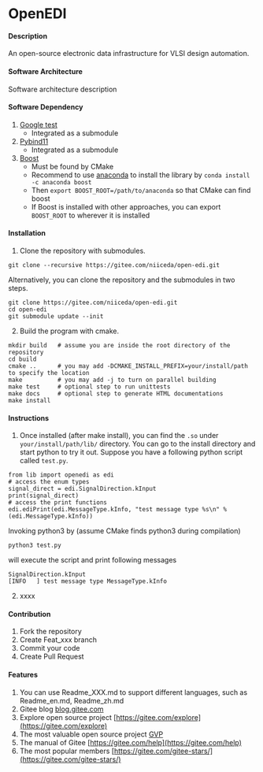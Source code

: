 # OpenEDI

#### Description
An open-source electronic data infrastructure for VLSI design automation. 

#### Software Architecture
Software architecture description

#### Software Dependency

1.  [Google test](https://gitee.com/mirrors/googletest)
    - Integrated as a submodule 
2.  [Pybind11](https://gitee.com/mirrors/pybind11)
    - Integrated as a submodule 
3.  [Boost](https://www.boost.org)
    - Must be found by CMake 
    - Recommend to use [anaconda](https://anaconda.org) to install the library by `conda install -c anaconda boost`
    - Then `export BOOST_ROOT=/path/to/anaconda` so that CMake can find boost 
    - If Boost is installed with other approaches, you can export `BOOST_ROOT` to wherever it is installed

#### Installation

1.  Clone the repository with submodules. 
~~~~~~~~~~~~~~~~~~~~~
git clone --recursive https://gitee.com/niiceda/open-edi.git
~~~~~~~~~~~~~~~~~~~~~
Alternatively, you can clone the repository and the submodules in two steps. 
~~~~~~~~~~~~~~~~~~~~~
git clone https://gitee.com/niiceda/open-edi.git
cd open-edi
git submodule update --init
~~~~~~~~~~~~~~~~~~~~~

2.  Build the program with cmake. 
~~~~~~~~~~~~~~~~~~~~~
mkdir build   # assume you are inside the root directory of the repository
cd build
cmake ..      # you may add -DCMAKE_INSTALL_PREFIX=your/install/path to specify the location
make          # you may add -j to turn on parallel building
make test     # optional step to run unittests
make docs     # optional step to generate HTML documentations 
make install
~~~~~~~~~~~~~~~~~~~~~

#### Instructions

1.  Once installed (after make install), you can find the `.so` under `your/install/path/lib/` directory. 
You can go to the install directory and start python to try it out. 
Suppose you have a following python script called `test.py`. 

~~~~~~~~~~~~~~~~~~~~~
from lib import openedi as edi 
# access the enum types 
signal_direct = edi.SignalDirection.kInput 
print(signal_direct)
# access the print functions 
edi.ediPrint(edi.MessageType.kInfo, "test message type %s\n" % (edi.MessageType.kInfo))
~~~~~~~~~~~~~~~~~~~~~
Invoking python3 by (assume CMake finds python3 during compilation)

~~~~~~~~~~~~~~~~~~~~~
python3 test.py
~~~~~~~~~~~~~~~~~~~~~
will execute the script and print following messages 

~~~~~~~~~~~~~~~~~~~~~
SignalDirection.kInput
[INFO   ] test message type MessageType.kInfo
~~~~~~~~~~~~~~~~~~~~~

2.  xxxx 

#### Contribution

1.  Fork the repository
2.  Create Feat_xxx branch
3.  Commit your code
4.  Create Pull Request


#### Features

1.  You can use Readme\_XXX.md to support different languages, such as Readme\_en.md, Readme\_zh.md
2.  Gitee blog [blog.gitee.com](https://blog.gitee.com)
3.  Explore open source project [https://gitee.com/explore](https://gitee.com/explore)
4.  The most valuable open source project [GVP](https://gitee.com/gvp)
5.  The manual of Gitee [https://gitee.com/help](https://gitee.com/help)
6.  The most popular members  [https://gitee.com/gitee-stars/](https://gitee.com/gitee-stars/)
